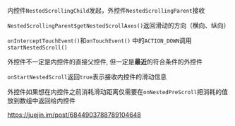 内控件`NestedScrollingChild`发起，外控件`NestedScrollingParent`接收

`NestedScrollingParent$getNestedScrollAxes()`返回滑动的方向（横向、纵向）

 `onInterceptTouchEvent()`和`onTouchEvent()` 中的`ACTION_DOWN`调用`startNestedScroll()`

外控件不一定是内控件的直接父控件, 但一定是**最近**的符合条件的外控件

`onStartNestedScroll`返回`true`表示接收内控件的滑动信息

外控件如果想在内控件之前消耗滑动距离仅需要在`onNestedPreScroll`把消耗的值放到数组中返回给内控件

https://juejin.im/post/6844903788789104648


